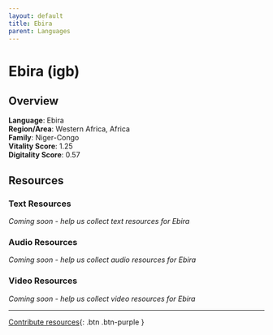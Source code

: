 ```yaml
---
layout: default
title: Ebira
parent: Languages
---
```


# Ebira (igb)

## Overview

**Language**: Ebira  
**Region/Area**: Western Africa, Africa  
**Family**: Niger-Congo  
**Vitality Score**: 1.25  
**Digitality Score**: 0.57  

## Resources

### Text Resources
*Coming soon - help us collect text resources for Ebira*

### Audio Resources
*Coming soon - help us collect audio resources for Ebira*

### Video Resources
*Coming soon - help us collect video resources for Ebira*

---

[Contribute resources](https://fairtrain.github.io/){: .btn .btn-purple }
